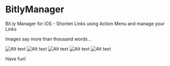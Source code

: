 BitlyManager
============

Bit.ly Manager for iOS - Shorten Links using Action Menu and manage your Links

Images say more than thousand words...

![Alt text](http://cl.ly/WLTx/IMG_0803.PNG "BitlyManager")
![Alt text](http://cl.ly/WLGf/IMG_0804.PNG "BitlyManager")
![Alt text](http://cl.ly/WKmH/IMG_0805.PNG "BitlyManager")
![Alt text](http://cl.ly/WL77/IMG_0806.PNG "BitlyManager")
![Alt text](http://cl.ly/WLRe/IMG_0802.PNG "BitlyManager")

Have fun!
